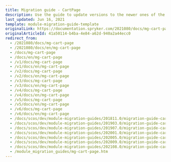 ```yaml
---
title: Migration guide - CartPage
description: Use the guide to update versions to the newer ones of the CartPage module.
last_updated: Jun 16, 2021
template: module-migration-guide-template
originalLink: https://documentation.spryker.com/2021080/docs/mg-cart-page
originalArticleId: 41a50114-b4ba-4e84-a62d-940a2a44ecc0
redirect_from:
  - /2021080/docs/mg-cart-page
  - /2021080/docs/en/mg-cart-page
  - /docs/mg-cart-page
  - /docs/en/mg-cart-page
  - /v1/docs/mg-cart-page
  - /v1/docs/en/mg-cart-page
  - /v2/docs/mg-cart-page
  - /v2/docs/en/mg-cart-page
  - /v3/docs/mg-cart-page
  - /v3/docs/en/mg-cart-page
  - /v4/docs/mg-cart-page
  - /v4/docs/en/mg-cart-page
  - /v5/docs/mg-cart-page
  - /v5/docs/en/mg-cart-page
  - /v6/docs/mg-cart-page
  - /v6/docs/en/mg-cart-page
  - /docs/scos/dev/module-migration-guides/201811.0/migration-guide-cartpage.html
  - /docs/scos/dev/module-migration-guides/201903.0/migration-guide-cartpage.html
  - /docs/scos/dev/module-migration-guides/201907.0/migration-guide-cartpage.html
  - /docs/scos/dev/module-migration-guides/202001.0/migration-guide-cartpage.html
  - /docs/scos/dev/module-migration-guides/202005.0/migration-guide-cartpage.html
  - /docs/scos/dev/module-migration-guides/202009.0/migration-guide-cartpage.html
  - /docs/scos/dev/module-migration-guides/202108.0/migration-guide-cartpage.html
  - /module_migration_guides/mg-cart-page.htm
---
```

